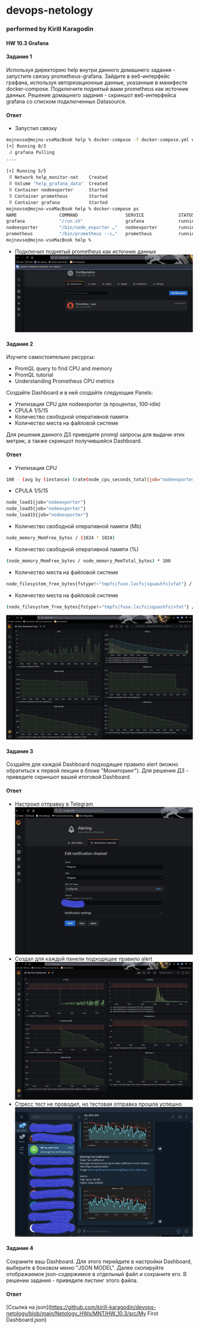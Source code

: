 # devops-netology
### performed by Kirill Karagodin
#### HW 10.3 Grafana

#### Задание 1

Используя директорию help внутри данного домашнего задания - запустите связку prometheus-grafana.
Зайдите в веб-интерфейс графана, используя авторизационные данные, указанные в манифесте docker-compose.
Подключите поднятый вами prometheus как источник данных.
Решение домашнего задания - скриншот веб-интерфейса grafana со списком подключенных Datasource.

#### Ответ

- Запустил связку
````bash
mojnovse@mojno-vseMacBook help % docker-compose -f docker-compose.yml up -d
[+] Running 0/3
 ⠼ grafana Pulling 
....

[+] Running 5/5
 ⠿ Network help_monitor-net    Created                                     0.2s
 ⠿ Volume "help_grafana_data"  Created                                     0.0s
 ⠿ Container nodeexporter      Started                                     3.2s
 ⠿ Container prometheus        Started                                     3.4s
 ⠿ Container grafana           Started                                     5.0s
mojnovse@mojno-vseMacBook help % docker-compose ps
NAME                COMMAND                  SERVICE             STATUS              PORTS
grafana             "/run.sh"                grafana             running             0.0.0.0:3000->3000/tcp
nodeexporter        "/bin/node_exporter …"   nodeexporter        running             9100/tcp
prometheus          "/bin/prometheus --c…"   prometheus          running             9090/tcp
mojnovse@mojno-vseMacBook help %
````
- Подключил поднятый prometheus как источник данных
![](https://github.com/kirill-karagodin/devops-netology/blob/main/Netology_HWs/MNT/HW_10.3/img/prometheus.JPG)

#### Задание 2

Изучите самостоятельно ресурсы: 
- PromQL query to find CPU and memory 
- PromQL tutorial 
- Understanding Prometheus CPU metrics

Создайте Dashboard и в ней создайте следующие Panels:
- Утилизация CPU для nodeexporter (в процентах, 100-idle)
- CPULA 1/5/15 
- Количество свободной оперативной памяти 
- Количество места на файловой системе

Для решения данного ДЗ приведите promql запросы для выдачи этих метрик, а также скриншот получившейся Dashboard.

#### Ответ
- Утилизация CPU
````bash
100 - (avg by (instance) (rate(node_cpu_seconds_total{job="nodeexporter",mode="idle"}[1m])) * 100)
````
- CPULA 1/5/15
````bash
node_load1{job="nodeexporter"}
node_load5{job="nodeexporter"}
node_load15{job="nodeexporter"}
````
- Количество свободной оперативной памяти (Mb)
````bash
node_memory_MemFree_bytes / (1024 * 1024)
````
- Количество свободной оперативной памяти (%)
````bash
(node_memory_MemFree_bytes / node_memory_MemTotal_bytes) * 100
````
- Количество места на файловой системе
````bash
node_filesystem_free_bytes{fstype!~"tmpfs|fuse.lxcfs|squashfs|vfat"} / (1024 * 1024 *1024)
````
- Количество места на файловой системе
````bash
(node_filesystem_free_bytes{fstype!~"tmpfs|fuse.lxcfs|squashfs|vfat"} / node_filesystem_size_bytes{fstype!~"tmpfs|fuse.lxcfs|squashfs|vfat"}) * 100
````
![](https://github.com/kirill-karagodin/devops-netology/blob/main/Netology_HWs/MNT/HW_10.3/img/dashboard.JPG)

#### Задание 3

Создайте для каждой Dashboard подходящее правило alert (можно обратиться к первой лекции в блоке "Мониторинг").
Для решения ДЗ - приведите скриншот вашей итоговой Dashboard.

#### Ответ
- Настроил отправку в Telegram
![](https://github.com/kirill-karagodin/devops-netology/blob/main/Netology_HWs/MNT/HW_10.3/img/notification.JPG)
- Создал для каждой панели подходящее правило alert 
![](https://github.com/kirill-karagodin/devops-netology/blob/main/Netology_HWs/MNT/HW_10.3/img/alerts.JPG)
- Стресс тест не проводил, но тестовая отправка прошла успешно
![](https://github.com/kirill-karagodin/devops-netology/blob/main/Netology_HWs/MNT/HW_10.3/img/telega.JPG)
#### Задание 4

Сохраните ваш Dashboard.
Для этого перейдите в настройки Dashboard, выберите в боковом меню "JSON MODEL".
Далее скопируйте отображаемое json-содержимое в отдельный файл и сохраните его.
В решении задания - приведите листинг этого файла.

#### Ответ

[Ссылка на json](https://github.com/kirill-karagodin/devops-netology/blob/main/Netology_HWs/MNT/HW_10.3/src/My First Dashboard.json)